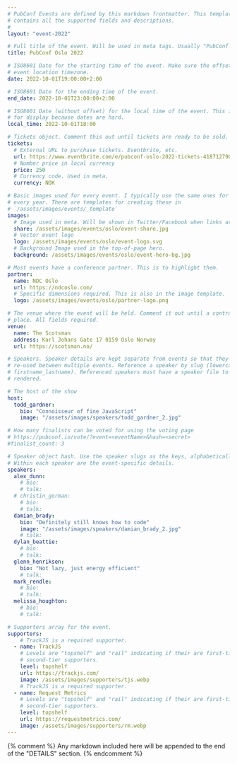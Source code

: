 ```yaml
---
# PubConf Events are defined by this markdown frontmatter. This template
# contains all the supported fields and descriptions.
#
layout: "event-2022"

# Full title of the event. Will be used in meta tags. Usually "PubConf City Year"
title: PubConf Oslo 2022

# ISO8601 Date for the starting time of the event. Make sure the offset is in the
# event location timezone.
date: 2022-10-01T19:00:00+2:00

# ISO8601 Date for the ending time of the event.
end_date: 2022-10-01T23:00:00+2:00

# ISO8601 Date (without offset) for the local time of the event. This is used
# for display because dates are hard.
local_time: 2022-10-01T18:00

# Tickets object. Comment this out until tickets are ready to be sold.
tickets:
  # External URL to purchase tickets. Eventbrite, etc.
  url: https://www.eventbrite.com/e/pubconf-oslo-2022-tickets-418712790227
  # Number price in local currency
  price: 250
  # Currency code. Used in meta.
  currency: NOK

# Basic images used for every event. I typically use the same ones for a location
# every year. There are templates for creating these in
# `/assets/images/events/_template`
images:
  # Image used in meta. Will be shown in Twitter/Facebook when links are shared.
  share: /assets/images/events/oslo/event-share.jpg
  # Vector event logo
  logo: /assets/images/events/oslo/event-logo.svg
  # Background Image used in the top-of-page hero.
  background: /assets/images/events/oslo/event-hero-bg.jpg

# Most events have a conference partner. This is to highlight them.
partner:
  name: NDC Oslo
  url: https://ndcoslo.com/
  # Specific dimensions required. This is also in the image template.
  logo: /assets/images/events/oslo/partner-logo.png

# The venue where the event will be held. Comment it out until a contract is in
# place. All fields required.
venue:
  name: The Scotsman
  address: Karl Johans Gate 17 0159 Oslo Norway
  url: https://scotsman.no/

# Speakers. Speaker details are kept separate from events so that they can be
# re-used between multiple events. Reference a speaker by slug (lowercase,
# firstname_lastname). Referenced speakers must have a speaker file to be
# rendered.

# The host of the show
host:
  todd_gardner:
    bio: "Connoisseur of fine JavaScript"
    image: "/assets/images/speakers/todd_gardner_2.jpg"

# How many finalists can be voted for using the voting page
# https://pubconf.io/vote/?event=<eventName>&hash=<secret>
#finalist_count: 3

# Speaker object hash. Use the speaker slugs as the keys, alphabetically listed.
# Within each speaker are the event-specific details.
speakers:
  alex_dunn:
    # bio:
    # talk:
  # christin_gorman:
    # bio:
    # talk:
  damian_brady:
    bio: "Definitely still knows how to code"
    image: "/assets/images/speakers/damian_brady_2.jpg"
    # talk:
  dylan_beattie:
    # bio:
    # talk:
  glenn_henriksen:
    bio: "Not lazy, just energy efficient"
    # talk:
  mark_rendle:
    # bio:
    # talk:
  melissa_houghton:
    # bio:
    # talk:

# Supporters array for the event.
supporters:
    # TrackJS is a required supporter.
  - name: TrackJS
    # Levels are "topshelf" and "rail" indicating if their are first-tier or
    # second-tier supporters.
    level: topshelf
    url: https://trackjs.com/
    image: /assets/images/supporters/tjs.webp
    # TrackJS is a required supporter.
  - name: Request Metrics
    # Levels are "topshelf" and "rail" indicating if their are first-tier or
    # second-tier supporters.
    level: topshelf
    url: https://requestmetrics.com/
    image: /assets/images/supporters/rm.webp
---
```


{% comment %}
Any markdown included here will be appended to the end of the "DETAILS" section.
{% endcomment %}
